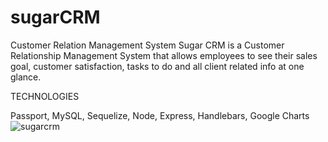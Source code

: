 # sugarCRM
Customer Relation Management System
Sugar CRM is a Customer Relationship Management System that allows employees to see their sales goal, customer satisfaction, tasks to do  and all client related info at one glance.



TECHNOLOGIES

Passport, MySQL, Sequelize, Node, Express, Handlebars, Google Charts
![sugarcrm](https://user-images.githubusercontent.com/26821653/29052871-ba975d36-7bba-11e7-9800-852c2dee07fb.png)





